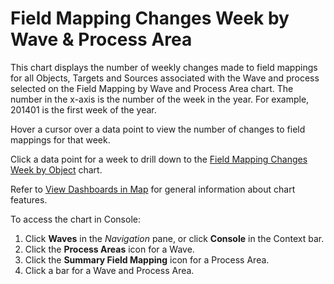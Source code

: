 # Field Mapping Changes Week by Wave & Process Area

This chart displays the number of weekly changes made to field mappings
for all Objects, Targets and Sources associated with the Wave and
process selected on the Field Mapping by Wave and Process Area chart.
The number in the x-axis is the number of the week in the year. For
example, 201401 is the first week of the year.

Hover a cursor over a data point to view the number of changes to field
mappings for that week.

Click a data point for a week to drill down to the [Field Mapping
Changes Week by Object](Field_Mapping_Changes_Week_by_Object.htm) chart.

Refer to [View Dashboards in Map](View_Dashboards_in_Map.htm) for
general information about chart features.

To access the chart in Console:

1.  Click <span style="font-weight: bold;">Waves</span> in the
    <span style="font-style: italic;">Navigation</span> pane, or click
    <span style="font-weight: bold;">Console</span> in the Context bar.
2.  Click the <span style="font-weight: bold;">Process Areas</span> icon
    for a Wave.
3.  Click the <span style="font-weight: bold;">Summary Field
    Mapping</span> icon for a Process Area.
4.  Click a bar for a Wave and Process Area.
